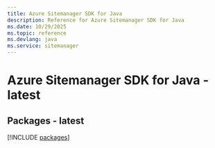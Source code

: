 ```yaml
---
title: Azure Sitemanager SDK for Java
description: Reference for Azure Sitemanager SDK for Java
ms.date: 10/29/2025
ms.topic: reference
ms.devlang: java
ms.service: sitemanager
---
```

# Azure Sitemanager SDK for Java - latest
## Packages - latest
[!INCLUDE [packages](sitemanager-index.md)]